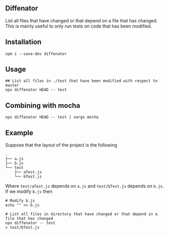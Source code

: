 ## Diffenator

List all files that have changed or that depend on a file that has changed. This is mainly useful to only run tests on code that has been modified.

## Installation

    npm i --save-dev diffenator

## Usage

    ## List all files in ./test that have been modified with respect to master
    npx diffenator HEAD -- test

## Combining with mocha

    npx diffenator HEAD -- test | xargs mocha

## Example

Suppose that the layout of the project is the following

    .
    ├── a.js
    ├── b.js
    └── test
        ├── aTest.js
        └── bTest.js

Where `test/aTest.js` depends on `a.js` and `test/bTest.js` depends on `b.js`. If we modify `b.js` then

    # Modify b.js
    echo "" >> b.js

    # List all files in directory that have changed or that depend in a file that has changed
    npx diffenator -- test
    > test/bTest.js